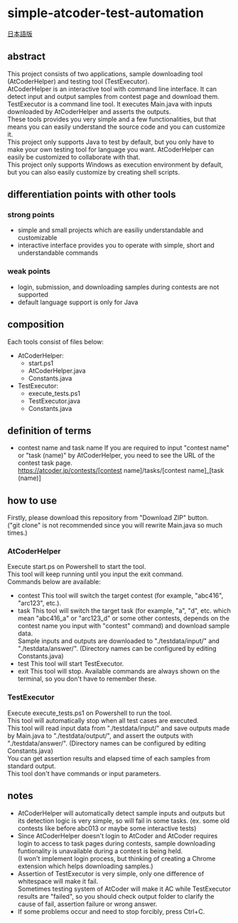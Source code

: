 # simple-atcoder-test-automation
[日本語版](./README_JP.md)

## abstract
This project consists of two applications, sample downloading tool (AtCoderHelper) and testing tool (TestExecutor). \
AtCoderHelper is an interactive tool with command line interface. It can detect input and output samples from contest page and download them. \
TestExecutor is a command line tool. It executes Main.java with inputs downloaded by AtCoderHelper and asserts the outputs. \
These tools provides you very simple and a few functionalities, but that means you can easily understand the source code and you can customize it. \
This project only supports Java to test by default, but you only have to make your own testing tool for language you want. AtCoderHelper can easily be customized to collaborate with that. \
This project only supports Windows as execution environment by default, but you can also easily customize by creating shell scripts.

## differentiation points with other tools
### strong points
- simple and small projects which are easiliy understandable and customizable
- interactive interface provides you to operate with simple, short and understandable commands
### weak points
- login, submission, and downloading samples during contests are not supported
- default language support is only for Java

## composition
Each tools consist of files below:
- AtCoderHelper:
  - start.ps1
  - AtCoderHelper.java
  - Constants.java
- TestExecutor:
  - execute_tests.ps1
  - TestExecutor.java
  - Constants.java

## definition of terms
- contest name and task name
  If you are required to input "contest name" or "task (name)" by AtCoderHelper, you need to see the URL of the contest task page. \
  https://atcoder.jp/contests/[contest name]/tasks/[contest name]_[task (name)]

## how to use
Firstly, please download this repository from "Download ZIP" button. \
("git clone" is not recommended since you will rewrite Main.java so much times.)

### AtCoderHelper
Execute start.ps on Powershell to start the tool. \
This tool will keep running until you input the exit command. \
Commands below are available:
- contest
  This tool will switch the target contest (for example, "abc416", "arc123", etc.).
- task
  This tool will switch the target task (for example, "a", "d", etc. which mean "abc416_a" or "arc123_d" or some other contests, depends on the contest name you input with "contest" command) and download sample data. \
  Sample inputs and outputs are downloaded to "./testdata/input/" and "./testdata/answer/". (Directory names can be configured by editing Constants.java)
- test
  This tool will start TestExecutor.
- exit
  This tool will stop.
Available commands are always shown on the terminal, so you don't have to remember these.

### TestExecutor
Execute execute_tests.ps1 on Powershell to run the tool. \
This tool will automatically stop when all test cases are executed. \
This tool will read input data from "./testdata/input/" and save outputs made by Main.java to "./testdata/output/", and assert the outputs with "./testdata/answer/". (Directory names can be configured by editing Constants.java) \
You can get assertion results and elapsed time of each samples from standard output. \
This tool don't have commands or input parameters.

## notes
- AtCoderHelper will automatically detect sample inputs and outputs but its detection logic is very simple, so will fail in some tasks. (ex. some old contests like before abc013 or maybe some interactive tests)
- Since AtCoderHelper doesn't login to AtCoder and AtCoder requires login to access to task pages during contests, sample downloading funtionality is unavailable during a contest is being held. \
  (I won't implement login process, but thinking of creating a Chrome extension which helps downloading samples.)
- Assertion of TestExecutor is very simple, only one difference of whitespace will make it fail. \
  Sometimes testing system of AtCoder will make it AC while TestExecutor results are "failed", so you should check output folder to clarify the cause of fail, assertion failure or wrong answer.
- If some problems occur and need to stop forcibly, press Ctrl+C.
